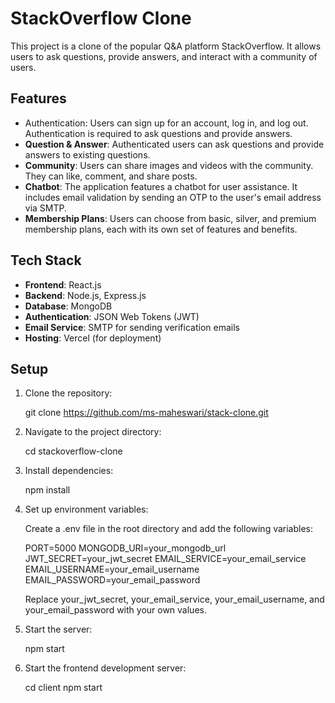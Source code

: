 # StackOverflow Clone

This project is a clone of the popular Q&A platform StackOverflow. It allows users to ask questions, provide answers, and interact with a community of users.

## Features

- Authentication: Users can sign up for an account, log in, and log out. Authentication is required to ask questions and provide answers.
- **Question & Answer**: Authenticated users can ask questions and provide answers to existing questions.
- **Community**: Users can share images and videos with the community. They can like, comment, and share posts.
- **Chatbot**: The application features a chatbot for user assistance. It includes email validation by sending an OTP to the user's email address via SMTP.
- **Membership Plans**: Users can choose from basic, silver, and premium membership plans, each with its own set of features and benefits.

## Tech Stack

- **Frontend**: React.js
- **Backend**: Node.js, Express.js
- **Database**: MongoDB
- **Authentication**: JSON Web Tokens (JWT)
- **Email Service**: SMTP for sending verification emails
- **Hosting**: Vercel (for deployment)

## Setup

1. Clone the repository:

   git clone https://github.com/ms-maheswari/stack-clone.git

2. Navigate to the project directory:
 
   cd stackoverflow-clone

3. Install dependencies:
   
   npm install

4. Set up environment variables:

   Create a .env file in the root directory and add the following variables:

   PORT=5000
   MONGODB_URI=your_mongodb_url
   JWT_SECRET=your_jwt_secret
   EMAIL_SERVICE=your_email_service
   EMAIL_USERNAME=your_email_username
   EMAIL_PASSWORD=your_email_password

   Replace your_jwt_secret, your_email_service, your_email_username, and your_email_password with your own values.

5. Start the server:
   
   npm start

6. Start the frontend development server:
   
   cd client
   npm start